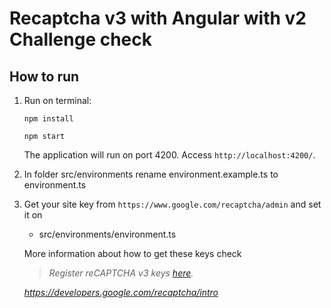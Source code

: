 # Recaptcha v3 with Angular with v2 Challenge check

## How to run

1. Run on terminal:

    ```
    npm install

    npm start
    ```

    The application will run on port 4200. Access `http://localhost:4200/`.

2. In folder src/environments rename environment.example.ts to environment.ts


3. Get your site key from `https://www.google.com/recaptcha/admin` and set it on
    - src/environments/environment.ts


    More information about how to get these keys check 
    
    > _Register reCAPTCHA v3 keys [here](https://www.google.com/recaptcha/admin/create)._

   _https://developers.google.com/recaptcha/intro_
